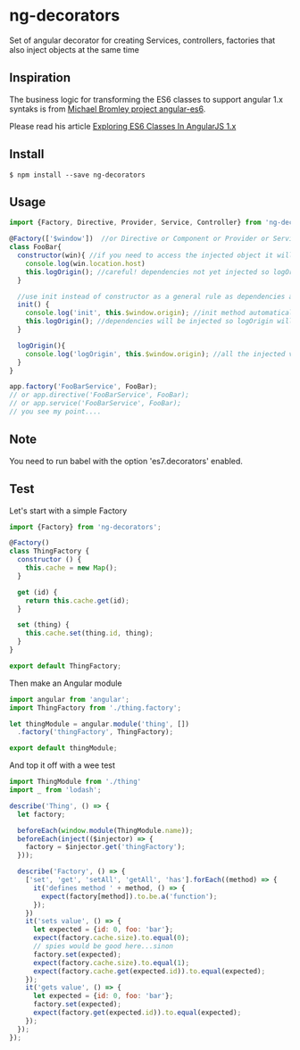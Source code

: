 # ng-decorators
Set of angular decorator for creating Services, controllers, factories that also inject objects at the same time

## Inspiration
The business logic for transforming the ES6 classes to support angular 1.x syntaks is from [Michael Bromley project angular-es6](https://github.com/michaelbromley/angular-es6).

Please read his article [Exploring ES6 Classes In AngularJS 1.x](http://www.michaelbromley.co.uk/blog/350/exploring-es6-classes-in-angularjs-1-x)
## Install
    $ npm install --save ng-decorators

## Usage
```javascript
import {Factory, Directive, Provider, Service, Controller} from 'ng-decorators'

@Factory(['$window'])  //or Directive or Component or Provider or Service or Controller
class FooBar{
  constructor(win){ //if you need to access the injected object it will be passed into the constructor
    console.log(win.location.host)
    this.logOrigin(); //careful! dependencies not yet injected so logOrigin will log 'logOrigin, undefined'
  }

  //use init instead of constructor as a general rule as dependencies are injected post construction
  init() {
    console.log('init', this.$window.origin); //init method automatically invoked
    this.logOrigin(); //dependencies will be injected so logOrigin will log 'logOrigin, [$window]'
  }

  logOrigin(){
    console.log('logOrigin', this.$window.origin); //all the injected values will be auto injected to the class under this.<injected object>
  }
}

app.factory('FooBarService', FooBar);
// or app.directive('FooBarService', FooBar);
// or app.service('FooBarService', FooBar);
// you see my point....
```

## Note
You need to run babel with the option 'es7.decorators' enabled.

## Test

Let's start with a simple Factory

```javascript
import {Factory} from 'ng-decorators';

@Factory()
class ThingFactory {
  constructor () {
    this.cache = new Map();
  }

  get (id) {
    return this.cache.get(id);
  }

  set (thing) {
    this.cache.set(thing.id, thing);
  }
}

export default ThingFactory;
```

Then make an Angular module

```javascript
import angular from 'angular';
import ThingFactory from './thing.factory';

let thingModule = angular.module('thing', [])
  .factory('thingFactory', ThingFactory);

export default thingModule;
```

And top it off with a wee test

```javascript
import ThingModule from './thing'
import _ from 'lodash';

describe('Thing', () => {
  let factory;

  beforeEach(window.module(ThingModule.name));
  beforeEach(inject(($injector) => {
    factory = $injector.get('thingFactory');
  }));

  describe('Factory', () => {
    ['set', 'get', 'setAll', 'getAll', 'has'].forEach((method) => {
      it('defines method ' + method, () => {
        expect(factory[method]).to.be.a('function');
      });
    })
    it('sets value', () => {
      let expected = {id: 0, foo: 'bar'};
      expect(factory.cache.size).to.equal(0);
      // spies would be good here...sinon
      factory.set(expected);
      expect(factory.cache.size).to.equal(1);
      expect(factory.cache.get(expected.id)).to.equal(expected);
    });
    it('gets value', () => {
      let expected = {id: 0, foo: 'bar'};
      factory.set(expected);
      expect(factory.get(expected.id)).to.equal(expected);
    });
  });
});
```
